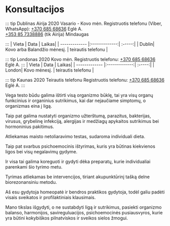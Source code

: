 # Konsultacijоs

::: tip Dublinas Airija 2020 Vasario - Kovo mėn.
Registruotis telefonu (Viber, WhatsApp): <a href="tel:+37068568636">+370 685 68636</a> Eglė A.
<br>
<a href="tel:+353857338886">+353 85 7338886</a> (tik Airija) Mindaugas

:::
| Vieta | Data | Laikas|
| ------------- |:-------------:| :-----:|
| Dublin| Kovo arba Balandžio mėnesį. | teirautis telefonu |

::: tip Londonas 2020 Kovo mėn.
Registruotis telefonu: <a href="tel:+37068568636">+370 685 68636</a> Eglė A.
:::
| Vieta | Data | Laikas|
| ------------- |:-------------:| :-----:|
| London| Kovo mėnesį. | teirautis telefonu |

::: tip Kaunas 2020 Teirautis telefonu 
Registruotis telefonu: <a href="tel:+37068568636">+370 685 68636</a> Eglė A.
:::

Vega testo būdu galima ištirti visą organizmo būklę, tai yra visų organų funkcinius ir organinius sutrikimus, kai dar nejaučiame simptomų, o organizmas eina į ligą.

Taip pat galima nustatyti organizmo užterštumą, parazitus, bakterijas, virusus, grybelinę infekciją, alergijas ir medžiagų apykaitos sutrikimus bei hormoninius pakitimus.

Atliekamas maisto netoliaravimo testas, sudaroma individuali dieta.

Taip pat svarbus psichoemocinis ištyrimas, kuris yra būtinas kiekvienos ligos bei visų negalavimų gydyme.

Ir visa tai galima koreguoti ir gydyti dėka preparatų, kurie individualiai parenkami šio tyrimo metu.

Tyrimas atliekamas be intervencijos, tiriant akupunktūrinį tašką delne biorezonansiniu metodu.

Aš esu gydytoja homeopatė ir bendros praktikos gydytoja, todėl galiu padėti visais sveikatos ir profilaktiniais klausimais.

Mano tikslas išgydyti, o ne sustabdyti ligą ir sutrikimus, pasiekti organizmo balanso, harmonijos, savireguluacijos, psichoemocinės pusiausvyros, kurie yra būtini kokybiškos pilnatviskos ir sveikos sielos žmogui.
